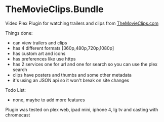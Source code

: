 TheMovieClips.Bundle
====================

Video Plex Plugin for watching trailers and clips from <a href="https://www.themovieclips.com">TheMovieClips.com</a>


Things done:
- can view trailers and clips
- has 4 different formats [360p,480p,720p,1080p]
- has custom art and icons
- has preferences like use https
- has 2 services one for url and one for search so you can use the plex search
- clips have posters and thumbs and some other metadata
- it's using an JSON api so it won't break on site changes

Todo List:
- none, maybe to add more features

Plugin was tested on plex web, ipad mini, iphone 4, lg tv and casting with chromecast